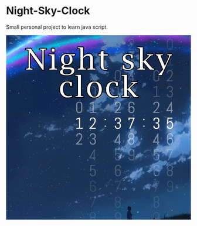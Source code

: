 # Night-Sky-Clock
Small personal project to learn java script.


![image](Img/preview.jpg "Preview")
